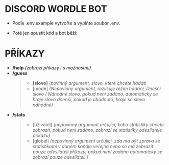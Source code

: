 # DISCORD WORDLE BOT

- Podle .env.example vytvořte a vyplňte soubor .env. 

- Poté jen spustit kód a bot běží:

# PŘÍKAZY
  - **/help** *(zobrazí příkazy i s možnostmi)*
  - **/guess**
    > - **[slovo]** *(povinný argument, slovo, které chcete hádat)*
    > - [mode] *(Nepovinný argument, rozlišuje režim hádání, Dnešní slovo / Náhodné slovo, pokud není zadáno, automaticky se hraje slovo dnenší, pokud je uhádnuto, hraje se slovo náhodné)*
  - **/stats**
    > - [uživatel] *(nepovinný argument určující, koho statistiky chcete zobrazit, pokud není zadáno, zobrazí se statistiky odesílatele příkazu)*
    > - [global] *(nepovinný argument určující, zda má být zpráva se statistikami v daném kanále veřejná nebo se má zobrazit pouze odesílateli příkazu, pokud není zadáno automaticky se zobrazí pouze odesílateli.)*
